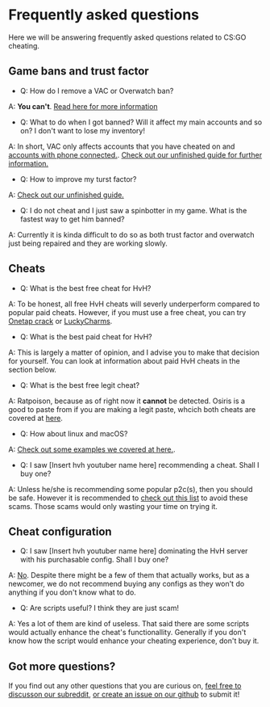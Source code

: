 # Frequently asked questions

Here we will be answering frequently asked questions related to CS:GO cheating.

## Game bans and trust factor

* Q: How do I remove a VAC or Overwatch ban? 

A: **You can't**. [Read here for more information]()

* Q: What to do when I got banned? Will it affect my main accounts and so on? I don't want to lose my inventory!

A: In short, VAC only affects accounts that you have cheated on and [accounts with phone connected.](https://support.steampowered.com/kb/7849-RADZ-6869/). [Check out our unfinished guide for further information.](../miscellaneous/things-to-do-when-your-account-got-banned.md)

* Q: How to improve my turst factor?

A: [Check out our unfinished guide.](../miscellaneous/trust-factor.md)

* Q: I do not cheat and I just saw a spinbotter in my game. What is the fastest way to get him banned?

A: Currently it is kinda difficult to do so as both trust factor and overwatch just being repaired and they are working slowly.

## Cheats

* Q: What is the best free cheat for HvH?

A: To be honest, all free HvH cheats will severly underperform compared to popular paid cheats. However, if you must use a free cheat, you can try [Onetap crack](https://github.com/csgohacks/master-guide/tree/ac1524cb43dcd48d22efc3a2cd10c4323464d8f3/free-and-pastes/cracks/onetap-crack/README.md) or [LuckyCharms](../free-and-pastes/luckycharms/).

* Q: What is the best paid cheat for HvH?

A: This is largely a matter of opinion, and I advise you to make that decision for yourself. You can look at information about paid HvH cheats in the section below.

* Q: What is the best free legit cheat?

A: Ratpoison, because as of right now it **cannot** be detected. Osiris is a good to paste from if you are making a legit paste, whcich both cheats are covered at [here]().

* Q: How about linux and macOS?

A: [Check out some examples we covered at here.](../cheat-software/linux-and-mac-cheats.md).

* Q: I saw \[Insert hvh youtuber name here\] recommending a cheat. Shall I buy one?

A: Unless he/she is recommending some popular p2c\(s\), then you should be safe. However it is recommended to [check out this list](../cheat-software/pastes-and-scams.md) to avoid these scams. Those scams would only wasting your time on trying it.

## Cheat configuration

* Q: I saw \[Insert hvh youtuber name here\] dominating the HvH server with his purchasable config. Shall I buy one?

A: [No](../cheat-configuration/introduction/paid-configurations.md). Despite there might be a few of them that actually works, but as a newcomer, we do not recommend buying any configs as they won't do anything if you don't know what to do.

* Q: Are scripts useful? I think they are just scam!

A: Yes a lot of them are kind of useless. That said there are some scripts would actually enhance the cheat's functionallity. Generally if you don't know how the script would enhance your cheating experience, don't buy it.

## Got more questions?

If you find out any other questions that you are curious on, [feel free to discusson our subreddit](https://www.reddit.com/r/Csgohacks/), [or create an issue on our github](https://github.com/csgohacks/master-guide/issues) to submit it!

